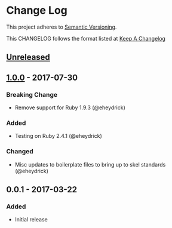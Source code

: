 # Change Log
This project adheres to [Semantic Versioning](http://semver.org/).

This CHANGELOG follows the format listed at [Keep A Changelog](http://keepachangelog.com/)

## [Unreleased]

## [1.0.0] - 2017-07-30
### Breaking Change
- Remove support for Ruby 1.9.3 (@eheydrick)

### Added
- Testing on Ruby 2.4.1 (@eheydrick)

### Changed
- Misc updates to boilerplate files to bring up to skel standards (@eheydrick)

## 0.0.1 - 2017-03-22
### Added
- Initial release

[Unreleased]: https://github.com/sensu-plugins/sensu-plugins-switchvox/compare/1.0.0...HEAD
[1.0.0]: https://github.com/sensu-plugins/sensu-plugins-switchvox/compare/0.0.1...1.0.0
